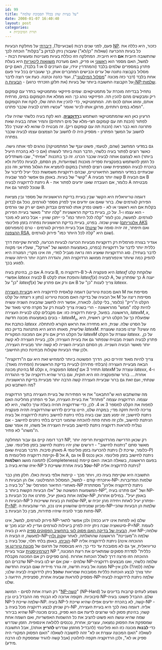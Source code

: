 ```yaml
---
id: 99
title: "על בעיות שהן בכלל תסבוכת שלמה"
date: 2008-01-07 16:40:40
layout: post
categories: 
  - תורת הסיבוכיות
---
```

פעם, לפני שנים רבות (שבועיים?), <a href="http://www.gadial.net/?p=96">דיברתי</a> על מחלקת הבעיות <a href="http://he.wikipedia.org/wiki/NP">NP</a>. כזכור, היא כללה את כל בעיות ההכרעה (שאלות "כן/לא") שעבורן ניתן לבדוק ב"בקלות" הוכחה לכך שהתשובה חיובית <strong>אם</strong> היא חיובית. המחלקה הזו כוללת בעיות מעניינות ומעשיות רבות - למשל, האם מספר הוא <a href="http://he.wikipedia.org/wiki/%D7%9E%D7%A1%D7%A4%D7%A8_%D7%A8%D7%90%D7%A9%D7%95%D7%A0%D7%99">ראשוני</a> או פריק, האם מערכת <a href="http://he.wikipedia.org/wiki/%D7%9E%D7%A9%D7%95%D7%95%D7%90%D7%94_%D7%9C%D7%99%D7%A0%D7%90%D7%A8%D7%99%D7%AA">משוואות לינאריות</a> היא בעלת פתרון במספרים שלמים בלבד (והמהדרין יגידו, עם הערכים 0 או 1 בלבד), האם קיים מסלול בקבוצה נתונה של ערים וכבישים המחברים אותן, כך שעוברים בכל עיר פעם אחת בלבד (דבר כזה מכונה "<a href="http://he.wikipedia.org/wiki/%D7%9E%D7%A1%D7%9C%D7%95%D7%9C_%D7%94%D7%9E%D7%99%D7%9C%D7%98%D7%95%D7%A0%D7%99">מסלול המילטוני</a>"), ועוד כהנה וכהנה. כעת אני רוצה לדבר על הקבוצה החשובה ביותר של בעיות (את חלקן הזכרתי כרגע) - <a href="http://he.wikipedia.org/wiki/%D7%9E%D7%97%D7%9C%D7%A7%D7%AA_%D7%A1%D7%99%D7%91%D7%95%D7%9B%D7%99%D7%95%D7%AA_NPC">הבעיות ה-NP-שלמות</a>.

נתחיל בבדיחה מוכרת על מתמטיקאים: שמים פיזיקאי ומתמטיקאי בחדר עם קומקום ריק ומבקשים מהם להכין תה. הפיזיקאי נוהג כך: הוא ממלא את הקומקום במים, מרתיח אותם, ומוזג אותם לכוס תה. המתמטיקאי, כדי להכין את התה שלו, לוקח את הקומקום המלא במים רותחים, מרוקן אותו לכיור ואומר "עכשיו חזרנו לבעיה שכבר פתרנו".

הרעיון כאן הוא שהמתמטיקאי השתמש ב<a href="http://he.wikipedia.org/wiki/%D7%A8%D7%93%D7%95%D7%A7%D7%A6%D7%99%D7%94_%D7%97%D7%99%D7%A9%D7%95%D7%91%D7%99%D7%AA"><strong>רדוקציה</strong></a>. הוא לקח בעיה כלשהי שהיה עליו לפתור (הכנת תה עם קומקום חצי-מלא של מים רותחים) והמיר אותה בבעיה שאת פתרונה הוא כבר ראה (הכנת תה עם קומקום ריק). זה מבטיח לו שהוא לא יצטרך כלל לחשוב על המשך הפתרון - מספיק היה לו לחשוב על הצמצום עצמו לבעיה שכבר נפתרה.

גם במדעי המחשב (שהם, לטעמי, פשוט ענף של המתמטיקה) נוהגים לפי אותה גישה. כאשר רוצים לפתור בעיה כלשהי, הדבר הנוח ביותר לעשותו (אם כי לא בהכרח היעיל ביותר) הוא לצמצם אותה לבעיה שכבר הכרנו. זה כך בתכנות "אמיתי", שבו משתדלים כל הזמן להשתמש בפונקציות ספריה מוכנות (שמיועדות, מן הסתם, לבעיות כלליות ולא בהכרח לבעיה הספציפית שאנו רוצים לפתור) במקום להמציא את הגלגל מחדש; וזה נכון שבעתיים במדעי המחשב התיאורטיים, שבהם רדוקציות משמשות ככלי יעיל לדיבור על "קושי" של בעיות. באופן גס אפשר לומר שבעיה A קשה יותר מבעיה B אם הבעיה B ניתנת לרדוקציה לבעיה A - כלומר, אם העובדה שאנו יודעים לפתור את A מבטיחה שנוכל לפתור גם את B.

דוגמה טריוויאלית היא הקשר שבין בעיית בדיקת הראשוניות של מספר ובין מציאת הפירוק לגורמים שלו. ברור שאם אנו יודעים איך לפרק מספר לגורמים, נוכל גם לבדוק בקלות אם הוא ראשוני או לא - פשוט נפרק אותו לגורמים ונבדוק האם יש רק שני גורמים - הוא עצמו ו-1. על כן, בעיית בדיקת הראשוניות "קלה יותר" מאשר בעיית הפירוק לגורמים. למעשה, נכון לומר "קלה לכל היותר כמו" כי ייתכן שוויון - אבל כרגע לא מוכר שוויון שכזה. בפרט, בעיית בדיקת הראשוניות נפתרה בזמן פולינומי (<a href="http://en.wikipedia.org/wiki/AKS_primality_test">אלגוריתם AKS</a> המפורסם) אבל בעיית הפירוק לגורמים - טרם (ואם תיפתר, זה יהיה סופה של <a href="http://he.wikipedia.org/wiki/RSA">שיטת ההצפנה RSA</a>, שגם היא "קלה לכל היותר כמו" פירוק לגורמים).

אגדיר בצורה פורמלית רק רדוקציות מבעיות הכרעה לבעיות הכרעה, למרות שקיימת דרך כללית יותר לדבר על רדוקציות (בפרט, באמצעות המושג של "אורקל", שעליו אני מקווה לדבר בעתיד). סוג הרדוקציות שאציג הזה נראה מגביל למדי, וזה אינו מקרי; המטרה היא להפיק כמה שיותר אינפורמציה ממושג הרדוקציה הזה, והגדרה רחבה יותר הייתה עשויה לפגוע בכך.

אם כן, בהינתן בעיה A ובעיה B, רדוקציה מ-B ל-A היא פונקציה $latex f$ שלוקחת קלט אפשרי $latex x$ לבעיה B והופכת אותו לקלט $latex f(x)$ לבעיה A, כך שפתרון של A יענה "כן" על $latex f(x)$ אם ורק אם פתרון של B צריך לענות "כן" על $latex x$.

דוגמה קלאסית לרדוקציה היא מ<a href="http://he.wikipedia.org/wiki/%D7%91%D7%A2%D7%99%D7%99%D7%AA_%D7%94%D7%A2%D7%A6%D7%99%D7%A8%D7%94">בעיית העצירה</a> (האם מכונת טיורינג M מסיימת את ריצתה על קלט x נתון) אל הבעיה של בדיקה האם מכונת טיורינג M מסיימת ריצה על הקלט ה"ריק" (כלומר, בלי קלט). לכאורה, אפשר היה לחשוב שהבעיה השניה עשויה להיות קלה "ממש" מהראשונה - הרי בשניה צריך לענות רק על מקרה פרטי מאוד של הראשונה. בפועל, קיימת רדוקציה כזו: אם מקבלים קלט לבעיית העצירה, $latex M,x$, בונים באמצעותו מכונה חדשה - $latex M_x$, שפועלת כך על הקלט הריק: ראשית, היא כותבת את $latex x$ על הסרט שלה. שנית, היא מחזירה את הראש הקורא להתחלה. שלישית, מאותו הרגע היא מתנהגת בדיוק כמו $latex M$. מה עשינו? יצרנו מכונה שעוצרת על הקלט הריק אם ורק אם המכונה המקורית $latex M$ עוצרת על הקלט $latex x$. על כן, פתרון לבעיה השניה מבטיח שנפתור גם את בעיית העצירה; ולכן, בעיית העצירה לא קשה יותר מאשר הבעיה השנייה. מן הסתם הבעייה השנייה לא קשה יותר מבעיית העצירה, ולכן שתי הבעיות שקולות מבחינת כוחן החישובי.

צריך להיות מאוד זהירים כאן. הדרך הפשוטה ביותר להמחיש זאת היא עם ה"רדוקציה" הבאה מבעיית העצירה (הבלתי פתירה) לבעיית בדיקת הראשוניות (הפתירה מאוד): בהינתן מכונה M וקלט x, הפונקציה $latex f$ תחזיר 3 אם $latex M$ עוצרת על $latex x$, ו-4 אחרת.... ברור שהפונקציה הזו היא חוקית, וגם ברור שהיא רדוקציה על פי ההגדרה שנתתי, ועם זאת גם ברור שבעיית העצירה קשה הרבה יותר מבעיית בדיקת הראשוניות. מה השתבש כאן?

מה שהשתבש הוא ש"החבאנו" את אי הפתירות של בעיית העצירה בתוך הרדוקציה עצמה. הרדוקציה עצמה "פותרת" את בעיית העצירה, ועל פי הפתרון מחליטה האם למפות את הקלט למספר 3 או 4. לכן, כדי שרדוקציה תהיה בעלת ערך כלשהי, היא לא צריכה להיות חזקה מדי; במקרה שלנו, היינו צריכים לדרוש שהרדוקציה תהיה פונקציה ניתנת לחישוב; זה ימנע מצב שבו בעיה בלתי ניתנת לחישוב ניתנת לרדוקציה אל בעיה הניתנת לחישוב, ולכן זה פותח פתח להוכחה שהמוני דברים בלתי ניתנים לחישוב - אם נצליח להראות רדוקציה ניתנת לחישוב מבעיית העצירה אל משהו, זה אומר שגם ה"משהו" לא פתיר.

דבר דומה קיים גם עבור המחלקה NP, רק שכאן הדרישה מהרדוקציות חריפה יותר מאשר סתם "ניתנות לחישוב" - דורשים שהן יהיו ניתנות לחישוב בזמן פולינומי. שוב, מאותן סיבות. הדבר מבטיח שאם A ניתנת להכרעה בזמן פולינומי (כלומר, שייכת ל-P) וקיימת רדוקציה פולינומית מ-B אל A, אז גם B ניתנת לחישוב בזמן פולינומי. וכאן נכנס לתמונה מושג ה<strong>שלמות</strong> (Completeness) בפעם הראשונה, בשאלה הבאה: האם קיימת איזו שהיא בעיה ב-NP ש<strong>כל</strong> בעיה אחרת ששייכת ל-NP ניתנת לרדוקציה אליה?

התשובה היא שקיימת בעיה כזו, ויותר מכך - קיימות אלפי בעיות כאלו. חלק מהן כבר איזכרתי קודם - למשל, המסלול ההמילטוני. אלו הן הבעיות ה-NP-שלמות המדוברות. מאחורי התיאור הפורמלי של "כל בעיה ב-NP ניתנת לרדוקציה אליהן" מסתתרת המשמעות הפשוטה של "אלו הבעיות הקשות ביותר ב-NP", ושל "אם פתרנו בעיה NP-שלמה אחת באופן יעיל, פתרנו את כל הבעיות ב-NP באופן יעיל". במילים אחרות, הבעיות ה-NP שלמות הן בעיות ששייכות ל-NP, ופתרון יעיל לאחת ויחידה מהן יוכיח ש-<a href="http://he.wikipedia.org/wiki/P%3DNP">P=NP</a>. מכיוון שמניחים שהשוויון אינו נכון, הרי שהבעיות ה-NP-שלמות הן הבעיות שהכי פחות סביר להניח שיהיו פתירות, מבין כל הבעיות ב-NP.

פירוק לגורמים, למשל, אינו NP-שלם (או לפחות אינו ידוע ככזה) ולכן אפשר לתאר סיטואציה שבה ניתן יהיה לפרק ביעילות לגורמים ועדיין לא ינבע מכך ש-P=NP. לעומת זאת, <a href="http://he.wikipedia.org/wiki/%D7%91%D7%A2%D7%99%D7%99%D7%AA_SAT">הבעיה של בדיקה האם פסוק לוגי בתחשיב הפסוקים ספיק</a> היא כן בעיה NP-שלמה; למעשה, זו הבעיה ה-NP-שלמה ה"מעניינת" הראשונה שהתגלתה, לאחר ש<a href="http://he.wikipedia.org/wiki/%D7%9E%D7%A9%D7%A4%D7%98_%D7%A7%D7%95%D7%A7-%D7%9C%D7%95%D7%99%D7%9F">קוק ולוין הוכיחו</a>, באופן בלתי תלוי, שכל בעיה ב-NP ניתנת לרדוקציה אליה (ההוכחה אינה טריוויאלית, אך גם לא מסובכת עד כדי כך; היא מבוססת על תרגום של <a href="http://www.gadial.net/?p=97">מכונת טיורינג אי דטרמיניסטית</a> עבור בעיית NP "כללית" לסדרת פסוקים שמתארים את ריצת המכונה, והם ספיקים רק אם המכונה מקבלת). ההוכחה הזו פרצה דרך לשלל הוכחות אחרות שדברים הם NP-שלמים - שכן אם יש לנו בעיה NP-שלמה כלשהי, ואנו מבצעים רדוקציה ממנה אל בעיה חדשה, זה גורר מיידית שגם הבעיה החדשה NP-שלמה (למה?) ולכן אין יותר צורך לבצע הוכחות כלליות מסובכות שמראות ש<strong>הכל</strong> ניתן לרדוקציה לבעיה שלנו; מספיק להראות שבעיה אחרת, ספציפית, הידועה כ-NP-שלמה ניתנת לרדוקציה לבעיה שלנו.

רק הערה אחת לסיום - המושג "<a href="http://he.wikipedia.org/wiki/NP-%D7%A7%D7%A9%D7%94">NP-קשה</a>" (NP-Hard) נשמע לעתים קרובות בדיונים על סיבוכיות. תקופה ארוכה לא הבנתי מה ההבדל בינו ובין NP-שלם. ההבדל פשוט: בעיה NP-שלמה שייכת ל-NP. בעיה NP-קשה, לא בהכרח יודעים אפילו שהיא שייכת ל-NP - רק שניתן לבצע רדוקציה מכל בעיה ב-NP אליה. דוגמה נאה לכך היא בעיית העצירה, שהיא בבירור NP-קשה; בהינתן פסוק לוגי שרוצים לדעת אם הוא ספיק, בונים מכונה שמה שהיא עושה הוא פשוט להציב את כל ההשמות האפשריות, ואם השמה אחת שמספקת את הפסוק נמצאה, עוצרים; אחרת, נכנסים ללולאה אינסופית. הזמן שנדרש כדי <strong>לבנות</strong> מכונה כזו הוא פולינומי (להבדיל מהזמן שנדרש <strong>להריץ</strong> אותה), אבל התשובה לשאלה "האם המכונה עוצרת או לא" זהה לתשובה לשאלה "האם הפסוק המקורי היה ספיק או לא", ולכן הרדוקציה תקפה לחלוטין (אבל קשה להגיד שמספקת לנו הרבה מידע).
